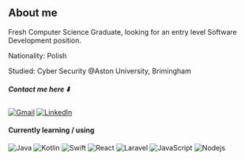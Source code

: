
## About me
Fresh Computer Science Graduate, looking for an entry level Software Development position.

Nationality: Polish

Studied: Cyber Security @Aston University, Brimingham
##### Contact me here ⬇️

[![Gmail](https://img.shields.io/badge/-Gmail-000?style=flat&logo=Gmail&logoColor=white)](mailto:iwo.grzes237@gmail.com)
[![LinkedIn](https://img.shields.io/badge/-LinkedIn-000?style=flat&logo=Linkedin&logoColor=white)](https://www.linkedin.com/in/iwo237/)

#### Currently learning / using
![Java](http://img.shields.io/badge/-Java-000000?style=for-the-badge&logo=oracle)
![Kotlin](http://img.shields.io/badge/-Kotlin-000000?style=for-the-badge&logo=Kotlin)
![Swift](http://img.shields.io/badge/-Swift-000000?style=for-the-badge&logo=Swift)
![React](https://img.shields.io/badge/-React-000000?style=for-the-badge&logo=react)
![Laravel](https://img.shields.io/badge/-Laravel-000000?style=for-the-badge&logo=Laravel)
![JavaScript](https://img.shields.io/badge/-JavaScript-000000?style=for-the-badge&logo=javascript)
![Nodejs](https://img.shields.io/badge/-Nodejs-000000?style=for-the-badge&logo=Node.js)
